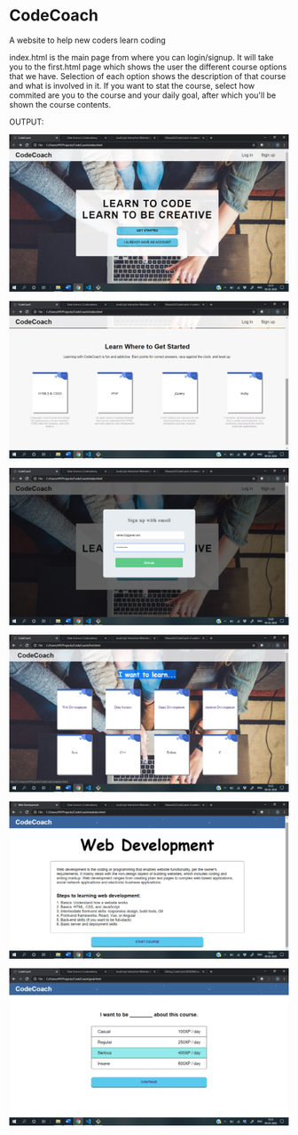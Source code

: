 # CodeCoach
A website to help new coders learn coding

index.html is the main page from where you can login/signup.
It will take you to the first.html page which shows the user the different course options that we have.
Selection of each option shows the description of that course and what is involved in it.
If you want to stat the course, select how commited are you to the course and your daily goal, after which you'll be shown the course contents.

OUTPUT:

![](screenshots/CAPTURE1.png)

![](screenshots/CAPTURE2.png)

![](screenshots/CAPTURE3.png)

![](screenshots/CAPTURE4.png)

![](screenshots/CAPTURE5.png)

![](screenshots/CAPTURE8.png)
